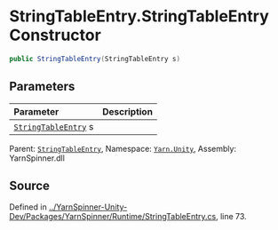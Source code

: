 # StringTableEntry.StringTableEntry Constructor


```csharp
public StringTableEntry(StringTableEntry s)
```

## Parameters
|Parameter|Description|
|:---|:---|
|[`StringTableEntry`](/api/csharp/yarn.unity/stringtableentry.md) s||


<div class="class-metadata">

Parent: [`StringTableEntry`](/api/csharp/yarn.unity/stringtableentry.md), Namespace: [`Yarn.Unity`](/api/csharp/yarn.unity/README.md), Assembly: YarnSpinner.dll
</div>

## Source
Defined in [../YarnSpinner-Unity-Dev/Packages/YarnSpinner/Runtime/StringTableEntry.cs](https://github.com/YarnSpinnerTool/YarnSpinner-Unity//blob/develop/Runtime/StringTableEntry.cs#L73), line 73.
